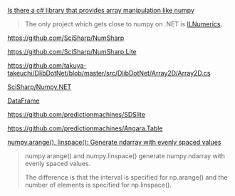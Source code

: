 [Is there a c# library that provides array manipulation like numpy](https://stackoverflow.com/questions/15976925/is-there-a-c-sharp-library-that-provides-array-manipulation-like-numpy)

> The only project which gets close to numpy on .NET is [ILNumerics](https://ilnumerics.net).

https://github.com/SciSharp/NumSharp

https://github.com/SciSharp/NumSharp.Lite

https://github.com/takuya-takeuchi/DlibDotNet/blob/master/src/DlibDotNet/Array2D/Array2D.cs

[SciSharp/Numpy.NET](https://github.com/SciSharp/Numpy.NET)

[DataFrame](DataFrame.md)

https://github.com/predictionmachines/SDSlite

https://github.com/predictionmachines/Angara.Table

[numpy.arange(), linspace(): Generate ndarray with evenly spaced values](https://note.nkmk.me/en/python-numpy-arange-linspace/)

> numpy.arange() and numpy.linspace() generate numpy.ndarray with evenly spaced values.
> 
> The difference is that the interval is specified for np.arange() and the number of elements is specified for np.linspace().
